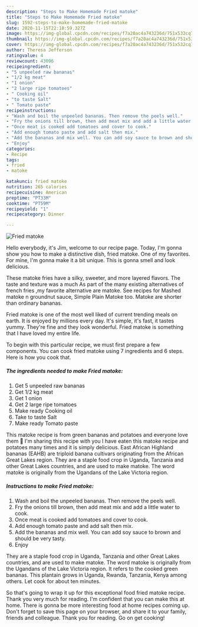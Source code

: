 ```yaml
---
description: "Steps to Make Homemade Fried matoke"
title: "Steps to Make Homemade Fried matoke"
slug: 1592-steps-to-make-homemade-fried-matoke
date: 2020-11-15T22:18:59.327Z
image: https://img-global.cpcdn.com/recipes/f7a20ac4a743236d/751x532cq70/fried-matoke-recipe-main-photo.jpg
thumbnail: https://img-global.cpcdn.com/recipes/f7a20ac4a743236d/751x532cq70/fried-matoke-recipe-main-photo.jpg
cover: https://img-global.cpcdn.com/recipes/f7a20ac4a743236d/751x532cq70/fried-matoke-recipe-main-photo.jpg
author: Theresa Jefferson
ratingvalue: 4
reviewcount: 43096
recipeingredient:
- "5 unpeeled raw bananas"
- "1/2 kg meat"
- "1 onion"
- "2 large ripe tomatoes"
- " Cooking oil"
- "to taste Salt"
- " Tomato paste"
recipeinstructions:
- "Wash and boil the unpeeled bananas. Then remove the peels well."
- "Fry the onions till brown, then add meat mix and add a little water to cook."
- "Once meat is cooked add tomatoes and cover to cook."
- "Add enough tomato paste and add salt then mix."
- "Add the bananas and mix well. You can add soy sauce to brown and should be very tasty."
- "Enjoy"
categories:
- Recipe
tags:
- fried
- matoke

katakunci: fried matoke 
nutrition: 265 calories
recipecuisine: American
preptime: "PT33M"
cooktime: "PT59M"
recipeyield: "1"
recipecategory: Dinner

---
```



![Fried matoke](https://img-global.cpcdn.com/recipes/f7a20ac4a743236d/751x532cq70/fried-matoke-recipe-main-photo.jpg)

Hello everybody, it's Jim, welcome to our recipe page. Today, I'm gonna show you how to make a distinctive dish, fried matoke. One of my favorites. For mine, I'm gonna make it a bit unique. This is gonna smell and look delicious.

These matoke fries have a silky, sweeter, and more layered flavors. The taste and texture was a much As part of the many existing alternatives of french fries ,my favorite alternative are matoke. See recipes for Mashed matoke n groundnut sauce, Simple Plain Matoke too. Matoke are shorter than ordinary bananas.

Fried matoke is one of the most well liked of current trending meals on earth. It is enjoyed by millions every day. It's simple, it's fast, it tastes yummy. They're fine and they look wonderful. Fried matoke is something that I have loved my entire life.


To begin with this particular recipe, we must first prepare a few components. You can cook fried matoke using 7 ingredients and 6 steps. Here is how you cook that.

<!--inarticleads1-->

##### The ingredients needed to make Fried matoke:

1. Get 5 unpeeled raw bananas
1. Get 1/2 kg meat
1. Get 1 onion
1. Get 2 large ripe tomatoes
1. Make ready  Cooking oil
1. Take to taste Salt
1. Make ready  Tomato paste


This matoke recipe is from green bananas and potatoes and everyone love them 🙂 I&#39;m sharing this recipe with you I have eaten this matoke recipe and potatoes many times and it is simply delicious. East African Highland bananas (EAHB) are triploid banana cultivars originating from the African Great Lakes region. They are a staple food crop in Uganda, Tanzania and other Great Lakes countries, and are used to make matoke. The word matoke is originally from the Ugandans of the Lake Victoria region. 

<!--inarticleads2-->

##### Instructions to make Fried matoke:

1. Wash and boil the unpeeled bananas. Then remove the peels well.
1. Fry the onions till brown, then add meat mix and add a little water to cook.
1. Once meat is cooked add tomatoes and cover to cook.
1. Add enough tomato paste and add salt then mix.
1. Add the bananas and mix well. You can add soy sauce to brown and should be very tasty.
1. Enjoy


They are a staple food crop in Uganda, Tanzania and other Great Lakes countries, and are used to make matoke. The word matoke is originally from the Ugandans of the Lake Victoria region. It refers to the cooked green bananas. This plantain grows in Uganda, Rwanda, Tanzania, Kenya among others. Let cook for about ten minutes. 

So that's going to wrap it up for this exceptional food fried matoke recipe. Thank you very much for reading. I'm confident that you can make this at home. There is gonna be more interesting food at home recipes coming up. Don't forget to save this page on your browser, and share it to your family, friends and colleague. Thank you for reading. Go on get cooking!
